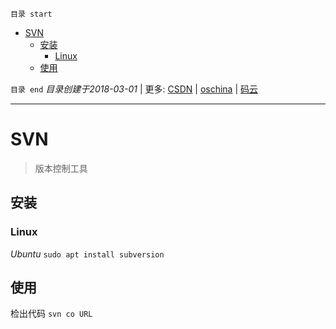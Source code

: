 `目录 start`
 
- [SVN](#svn)
    - [安装](#安装)
        - [Linux](#linux)
    - [使用](#使用)

`目录 end` *目录创建于2018-03-01* | 更多: [CSDN](http://blog.csdn.net/kcp606) | [oschina](https://my.oschina.net/kcp1104) | [码云](https://gitee.com/kcp1104) 
****************************************
# SVN
> 版本控制工具

## 安装
### Linux
_Ubuntu_
`sudo apt install subversion`

## 使用
检出代码 `svn co URL`
